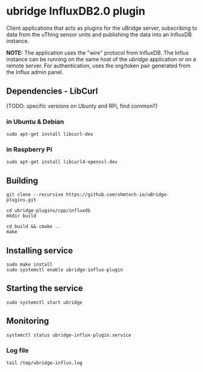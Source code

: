 # ubridge InfluxDB2.0 plugin
Client applications that acts as plugins for the uBridge server, subscribing to data from the uThing sensor units and publishing the data into an InfluxDB instance.

__NOTE:__ The application uses the "wire" protocol from InfluxDB. The Influx instance can be running on the same host of the _ubridge_ application or on a remote server. For authentication, uses the org/token pair generated from the Influx admin panel.

## Dependencies - LibCurl 
(TODO: specific versions on Ubunty and RPi, find common?)
### in Ubuntu & Debian
```
sudo apt-get install libcurl-dev 
```

### in Raspberry Pi
```
sudo apt-get install libcurl4-openssl-dev
```

## Building
```
git clone --recursive https://github.com/ohmtech-io/uBridge-plugins.git

cd ubridge-plugins/cpp/influxdb
mkdir build 

cd build && cmake ..
make
```
## Installing service
```
sudo make install
sudo systemctl enable ubridge-influx-plugin
```
## Starting the service
```
sudo systemctl start ubridge
```
## Monitoring
```
systemctl status ubridge-influx-plugin.service
```

### Log file
```
tail /tmp/ubridge-influx.log
```
